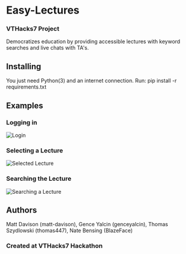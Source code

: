 # Easy-Lectures
### VTHacks7 Project
Democratizes education by providing accessible lectures with keyword searches and live chats with TA's.

## Installing

You just need Python(3) and an internet connection.
Run: pip install -r requirements.txt

## Examples
### Logging in
![Login](https://github.com/matt-davison/easy-lecture/blob/master/example/login.PNG)

### Selecting a Lecture
![Selected Lecture](https://github.com/matt-davison/easy-lecture/blob/master/example/selected_lecture.PNG)

### Searching the Lecture
![Searching a Lecture](https://github.com/matt-davison/easy-lecture/blob/master/example/searching_lecture.PNG)

## Authors
Matt Davison (matt-davison), Gence Yalcin (genceyalcin), Thomas Szydlowski (thomas447), Nate Bensing (BlazeFace)
### Created at VTHacks7 Hackathon
